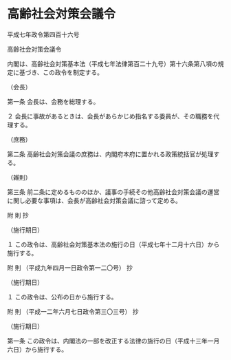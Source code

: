 # 高齢社会対策会議令

平成七年政令第四百十六号

高齢社会対策会議令

内閣は、高齢社会対策基本法（平成七年法律第百二十九号）第十六条第八項の規定に基づき、この政令を制定する。

（会長）

第一条 会長は、会務を総理する。

２ 会長に事故があるときは、会長があらかじめ指名する委員が、その職務を代理する。

（庶務）

第二条 高齢社会対策会議の庶務は、内閣府本府に置かれる政策統括官が処理する。

（雑則）

第三条 前二条に定めるもののほか、議事の手続その他高齢社会対策会議の運営に関し必要な事項は、会長が高齢社会対策会議に諮って定める。

附 則 抄

（施行期日）

１ この政令は、高齢社会対策基本法の施行の日（平成七年十二月十六日）から施行する。

附 則 （平成九年四月一日政令第一二〇号） 抄

（施行期日）

１ この政令は、公布の日から施行する。

附 則 （平成一二年六月七日政令第三〇三号） 抄

（施行期日）

第一条 この政令は、内閣法の一部を改正する法律の施行の日（平成十三年一月六日）から施行する。
